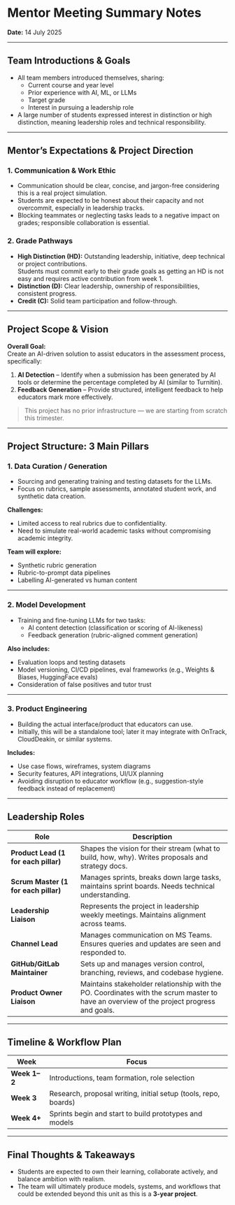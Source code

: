 # Mentor Meeting Summary Notes

**Date:** 14 July 2025  

---

## Team Introductions & Goals

- All team members introduced themselves, sharing:
  - Current course and year level
  - Prior experience with AI, ML, or LLMs
  - Target grade
  - Interest in pursuing a leadership role
- A large number of students expressed interest in distinction or high distinction, meaning leadership roles and technical responsibility.

---

## Mentor’s Expectations & Project Direction

### 1. Communication & Work Ethic
- Communication should be clear, concise, and jargon-free considering this is a real project simulation.
- Students are expected to be honest about their capacity and not overcommit, especially in leadership tracks.
- Blocking teammates or neglecting tasks leads to a negative impact on grades; responsible collaboration is essential.

### 2. Grade Pathways
- **High Distinction (HD):** Outstanding leadership, initiative, deep technical or project contributions.  
  Students must commit early to their grade goals as getting an HD is not easy and requires active contribution from week 1.
- **Distinction (D):** Clear leadership, ownership of responsibilities, consistent progress.
- **Credit (C):** Solid team participation and follow-through.

---

## Project Scope & Vision

**Overall Goal:**  
Create an AI-driven solution to assist educators in the assessment process, specifically:

1. **AI Detection** – Identify when a submission has been generated by AI tools or determine the percentage completed by AI (similar to Turnitin).
2. **Feedback Generation** – Provide structured, intelligent feedback to help educators mark more effectively.

> This project has no prior infrastructure — we are starting from scratch this trimester.

---

## Project Structure: 3 Main Pillars

### 1. Data Curation / Generation
- Sourcing and generating training and testing datasets for the LLMs.
- Focus on rubrics, sample assessments, annotated student work, and synthetic data creation.

**Challenges:**
- Limited access to real rubrics due to confidentiality.
- Need to simulate real-world academic tasks without compromising academic integrity.

**Team will explore:**
- Synthetic rubric generation
- Rubric-to-prompt data pipelines
- Labelling AI-generated vs human content

---

### 2. Model Development
- Training and fine-tuning LLMs for two tasks:
  - AI content detection (classification or scoring of AI-likeness)
  - Feedback generation (rubric-aligned comment generation)

**Also includes:**
- Evaluation loops and testing datasets
- Model versioning, CI/CD pipelines, eval frameworks (e.g., Weights & Biases, HuggingFace evals)
- Consideration of false positives and tutor trust

---

### 3. Product Engineering
- Building the actual interface/product that educators can use.
- Initially, this will be a standalone tool; later it may integrate with OnTrack, CloudDeakin, or similar systems.

**Includes:**
- Use case flows, wireframes, system diagrams
- Security features, API integrations, UI/UX planning
- Avoiding disruption to educator workflow (e.g., suggestion-style feedback instead of replacement)

---

## Leadership Roles

| Role | Description |
|------|-------------|
| **Product Lead (1 for each pillar)** | Shapes the vision for their stream (what to build, how, why). Writes proposals and strategy docs. |
| **Scrum Master (1 for each pillar)** | Manages sprints, breaks down large tasks, maintains sprint boards. Needs technical understanding. |
| **Leadership Liaison** | Represents the project in leadership weekly meetings. Maintains alignment across teams. |
| **Channel Lead** | Manages communication on MS Teams. Ensures queries and updates are seen and responded to. |
| **GitHub/GitLab Maintainer** | Sets up and manages version control, branching, reviews, and codebase hygiene. |
| **Product Owner Liaison** | Maintains stakeholder relationship with the PO. Coordinates with the scrum master to have an overview of the project progress and goals. |

---

## Timeline & Workflow Plan

| Week | Focus |
|------|-------|
| **Week 1–2** | Introductions, team formation, role selection |
| **Week 3** | Research, proposal writing, initial setup (tools, repo, boards) |
| **Week 4+** | Sprints begin and start to build prototypes and models |

---

## Final Thoughts & Takeaways
- Students are expected to own their learning, collaborate actively, and balance ambition with realism.
- The team will ultimately produce models, systems, and workflows that could be extended beyond this unit as this is a **3-year project**.
